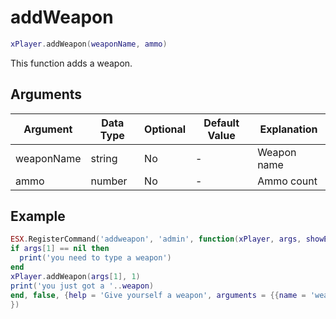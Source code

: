 # addWeapon

```lua
xPlayer.addWeapon(weaponName, ammo)
```

This function adds a weapon.

## Arguments

| Argument   | Data Type | Optional | Default Value | Explanation |
| ---------- | --------- | -------- | ------------- | ----------- |
| weaponName | string    | No       | -             | Weapon name |
| ammo       | number    | No       | -             | Ammo count  |


## Example

```lua
ESX.RegisterCommand('addweapon', 'admin', function(xPlayer, args, showError)
if args[1] == nil then 
  print('you need to type a weapon') 
end
xPlayer.addWeapon(args[1], 1)
print('you just got a '..weapon)
end, false, {help = 'Give yourself a weapon', arguments = {{name = 'weapon', help = 'the weapon name to add', type = 'weapon'}}
})
```
